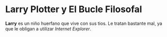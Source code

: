 # Larry Plotter y El Bucle Filosofal

**Larry** es un niño huerfano que vive con sus tios. Le tratan bastante mal,
ya que le obligan a utilizar *Internet Explorer*.
